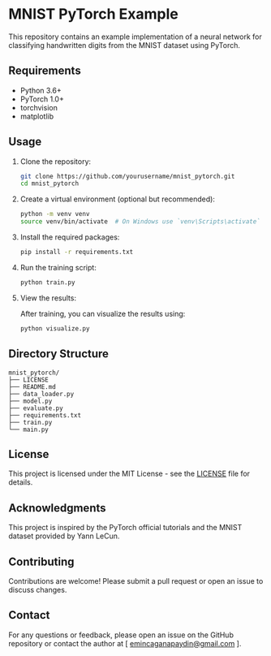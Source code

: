 # MNIST PyTorch Example

This repository contains an example implementation of a neural network for classifying handwritten digits from the MNIST dataset using PyTorch.

## Requirements

- Python 3.6+
- PyTorch 1.0+
- torchvision
- matplotlib

## Usage

1. Clone the repository:

   ```bash
   git clone https://github.com/yourusername/mnist_pytorch.git
   cd mnist_pytorch
   ```

2. Create a virtual environment (optional but recommended):

   ```bash
   python -m venv venv
   source venv/bin/activate  # On Windows use `venv\Scripts\activate`
   ```

3. Install the required packages:

   ```bash
   pip install -r requirements.txt
   ```

4. Run the training script:

   ```bash
   python train.py
   ```

5. View the results:

   After training, you can visualize the results using:

   ```bash
   python visualize.py
   ```

## Directory Structure

```
mnist_pytorch/
├── LICENSE
├── README.md
├── data_loader.py
├── model.py
├── evaluate.py
├── requirements.txt
├── train.py
└── main.py
```

## License

This project is licensed under the MIT License - see the [LICENSE](LICENSE) file for details.

## Acknowledgments
This project is inspired by the PyTorch official tutorials and the MNIST dataset provided by Yann LeCun.

## Contributing
Contributions are welcome! Please submit a pull request or open an issue to discuss changes.

## Contact
For any questions or feedback, please open an issue on the GitHub repository or contact the author at
[
    emincaganapaydin@gmail.com
].